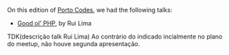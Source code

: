 On this edition of [Porto Codes](http://www.meetup.com/portocodes/events/227936762/), we had the following talks:

* [Good ol' PHP](https://www.youtube.com/watch?v=Z6tkrA1JvoE), by Rui Lima

TDK(descrição talk Rui Lima)
Ao contrário do indicado incialmente no plano do meetup, não houve segunda apresentação.